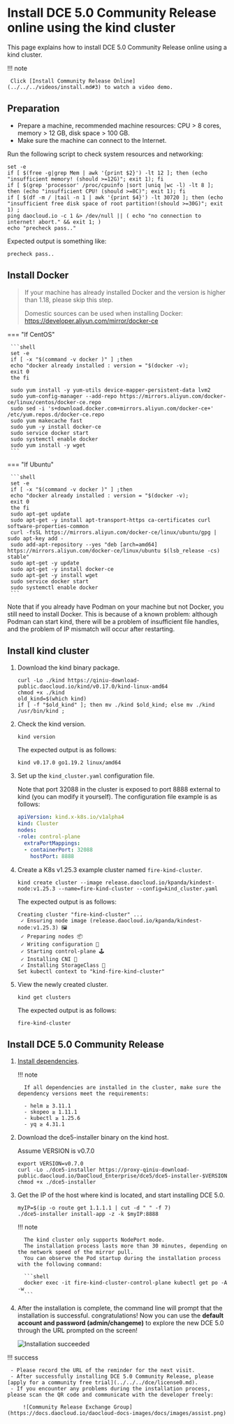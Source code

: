 # Install DCE 5.0 Community Release online using the kind cluster

This page explains how to install DCE 5.0 Community Release online using a kind cluster.

!!! note

     Click [Install Community Release Online](../../../videos/install.md#3) to watch a video demo.

## Preparation

- Prepare a machine, recommended machine resources: CPU > 8 cores, memory > 12 GB, disk space > 100 GB.
- Make sure the machine can connect to the Internet.

Run the following script to check system resources and networking:

```shell
set -e
if [ $(free -g|grep Mem | awk '{print $2}') -lt 12 ]; then (echo "insufficient memory! (should >=12G)"; exit 1); fi
if [ $(grep 'processor' /proc/cpuinfo |sort |uniq |wc -l) -lt 8 ]; then (echo "insufficient CPU! (should >=8C)"; exit 1); fi
if [ $(df -m / |tail -n 1 | awk '{print $4}') -lt 30720 ]; then (echo "insufficient free disk space of root partition!(should >=30G)"; exit 1) ;
ping daocloud.io -c 1 &> /dev/null || ( echo "no connection to internet! abort." && exit 1; )
echo "precheck pass.."
```

Expected output is something like:

```none
precheck pass..
```

## Install Docker

> If your machine has already installed Docker and the version is higher than 1.18, please skip this step.
>
> Domestic sources can be used when installing Docker: <https://developer.aliyun.com/mirror/docker-ce>

=== "If CentOS"

     ```shell
     set -e
     if [ -x "$(command -v docker )" ] ;then
     echo "docker already installed : version = "$(docker -v);
     exit 0
     the fi
    
     sudo yum install -y yum-utils device-mapper-persistent-data lvm2
     sudo yum-config-manager --add-repo https://mirrors.aliyun.com/docker-ce/linux/centos/docker-ce.repo
     sudo sed -i 's+download.docker.com+mirrors.aliyun.com/docker-ce+' /etc/yum.repos.d/docker-ce.repo
     sudo yum makecache fast
     sudo yum -y install docker-ce
     sudo service docker start
     sudo systemctl enable docker
     sudo yum install -y wget
     ```

=== "If Ubuntu"

     ```shell
     set -e
     if [ -x "$(command -v docker )" ] ;then
     echo "docker already installed : version = "$(docker -v);
     exit 0
     the fi
     sudo apt-get update
     sudo apt-get -y install apt-transport-https ca-certificates curl software-properties-common
     curl -fsSL https://mirrors.aliyun.com/docker-ce/linux/ubuntu/gpg | sudo apt-key add -
     sudo add-apt-repository --yes "deb [arch=amd64] https://mirrors.aliyun.com/docker-ce/linux/ubuntu $(lsb_release -cs) stable"
     sudo apt-get -y update
     sudo apt-get -y install docker-ce
     sudo apt-get -y install wget
     sudo service docker start
     sudo systemctl enable docker
     ```

Note that if you already have Podman on your machine but not Docker, you still need to install Docker.
This is because of a known problem: although Podman can start kind, there will be a problem of insufficient file handles, and the problem of IP mismatch will occur after restarting.

## Install kind cluster

1. Download the kind binary package.

     ```shell
     curl -Lo ./kind https://qiniu-download-public.daocloud.io/kind/v0.17.0/kind-linux-amd64
     chmod +x ./kind
     old_kind=$(which kind)
     if [ -f "$old_kind" ]; then mv ./kind $old_kind; else mv ./kind /usr/bin/kind ;
     ```

1. Check the kind version.

     ```shell
     kind version
     ```

     The expected output is as follows:

     ```console
     kind v0.17.0 go1.19.2 linux/amd64
     ```

1. Set up the `kind_cluster.yaml` configuration file.

     Note that port 32088 in the cluster is exposed to port 8888 external to kind (you can modify it yourself). The configuration file example is as follows:

     ```yaml title="kind_cluster.yaml"
     apiVersion: kind.x-k8s.io/v1alpha4
     kind: Cluster
     nodes:
     -role: control-plane
       extraPortMappings:
       - containerPort: 32088
         hostPort: 8888
     ```

1. Create a K8s v1.25.3 example cluster named `fire-kind-cluster`.

     ```shell
     kind create cluster --image release.daocloud.io/kpanda/kindest-node:v1.25.3 --name=fire-kind-cluster --config=kind_cluster.yaml
     ```

     The expected output is as follows:

     ```console
     Creating cluster "fire-kind-cluster" ...
      ✓ Ensuring node image (release.daocloud.io/kpanda/kindest-node:v1.25.3) 🖼
      ✓ Preparing nodes 📦
      ✓ Writing configuration 📜
      ✓ Starting control-plane 🕹️
      ✓ Installing CNI 🔌
      ✓ Installing StorageClass 💾
     Set kubectl context to "kind-fire-kind-cluster"
     ```

1. View the newly created cluster.

     ```shell
     kind get clusters
     ```

     The expected output is as follows:

     ```console
     fire-kind-cluster
     ```

## Install DCE 5.0 Community Release

1. [Install dependencies](../../install-tools.md).

     !!! note

         If all dependencies are installed in the cluster, make sure the dependency versions meet the requirements:
        
         - helm ≥ 3.11.1
         - skopeo ≥ 1.11.1
         - kubectl ≥ 1.25.6
         - yq ≥ 4.31.1

1. Download the dce5-installer binary on the kind host.

     Assume VERSION is v0.7.0

     ```shell
     export VERSION=v0.7.0
     curl -Lo ./dce5-installer https://proxy-qiniu-download-public.daocloud.io/DaoCloud_Enterprise/dce5/dce5-installer-$VERSION
     chmod +x ./dce5-installer
     ```

1. Get the IP of the host where kind is located, and start installing DCE 5.0.

     ```shell
     myIP=$(ip -o route get 1.1.1.1 | cut -d " " -f 7)
     ./dce5-installer install-app -z -k $myIP:8888
     ```

     !!! note

         The kind cluster only supports NodePort mode.
         The installation process lasts more than 30 minutes, depending on the network speed of the mirror pull.
         You can observe the Pod startup during the installation process with the following command:

         ```shell
         docker exec -it fire-kind-cluster-control-plane kubectl get po -A -w
         ```

1. After the installation is complete, the command line will prompt that the installation is successful. congratulations!
    Now you can use the **default account and password (admin/changeme)** to explore the new DCE 5.0 through the URL prompted on the screen!

     ![Installation succeeded](https://docs.daocloud.io/daocloud-docs-images/docs/install/images/success.png)

!!! success

     - Please record the URL of the reminder for the next visit.
     - After successfully installing DCE 5.0 Community Release, please [apply for a community free trial](../../../dce/license0.md).
     - If you encounter any problems during the installation process, please scan the QR code and communicate with the developer freely:
    
         ![Community Release Exchange Group](https://docs.daocloud.io/daocloud-docs-images/docs/images/assist.png)
